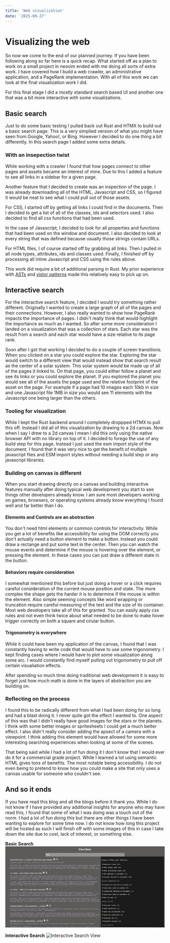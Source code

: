 ```yaml
---
title: 'Web visualization'
date: '2025-09-27'
---
```


# Visualizing the web

So now we come to the end of our planned journey. If you have been following along so far here is a quick recap. What started off as a plan to work on a small project in neovim ended with me doing all sorts of extra work. I have covered how I build a web crawler, an administrative application, and a PageRank implementation. With all of this work we can look at the final visualization work I did.

For this final stage I did a mostly standard search based UI and another one that was a bit more interactive with some visualizations.

## Basic search

Just to do some basic testing I pulled back out Rust and HTMX to build out a basic search page. This is a very simplied version of what you might have seen from Google, Yahoo!, or Bing. However I decided to do one thing a bit differently. In this search page I added some extra details.

### With an insepection twist

While working with a crawler I found that how pages connect to other pages and assets became an interest of mine. Due to this I added a feature to see all links in a sidebar for a given page.

Another feature that I decided to create was an inspection of the page. I was already downloading all of the HTML, Javascript and CSS, so I figured it would be neat to see what I could pull out of those assets. 

For CSS, I started off by getting all links I could find in the documents. Then I decided to get a list of all of the classes, ids and selectors used. I also decided to find all css functions that had been used.

In the case of Javascript, I decided to look for all properties and functions that had been used on the window and document. I also decided to look at every string that was defined because usually those strings contain URLs.

For HTML files, I of course started off by grabbing all links. Then I pulled in all node types, attributes, ids and classes used. Finally, I finished off by processing all inline Javascript and CSS using the rules above.

This work did require a bit of additional parsing in Rust. My prior experience with [ASTs](https://en.wikipedia.org/wiki/Abstract_syntax_tree) and [vistor patterns](https://en.wikipedia.org/wiki/Visitor_pattern) made this relatively easy to pick up on.

## Interactive search

For the interactive search feature, I decided I would try something rather different. Originally I wanted to create a large graph of all of the pages and their connections. However, I also really wanted to show how PageRank impacts the importance of pages. I didn't really think that would highlight the importance as much as I wanted. So after some more consideration I landed on a visualization that was a collection of stars. Each star was the result from a search and each star would have a size relative to its page rank. 

Soon after I got that working I decided to do a couple of screen transitions. When you clicked on a star you could explore the star. Exploring the star would switch to a different view that would instead show that search result as the center of a solar system. This solar system would be made up of all of the pages it linked to. On that page, you could either follow a planet and see its links or you could explore the planet. If you explored the planet you would see all of the assets the page used and the relative footprint of the asset on the page. For example if a page had 10 images each 10kb in size and one Javascript file 1MB in size you would see 11 elements with the Javascript one being larger than the others.

### Tooling for visualization

While I kept the Rust backend around I completely droppped HTMX to pull this off. Instead I did all of this visualization by drawing to a 2d canvas. Now when I say I drew to a 2d canvas I mean I did this only using the native browser API with no library on top of it. I decided to forego the use of any build step for this page. Instead I just used the esm import style of the document. I found that it was very nice to get the benefit of multiple javascript files and ESM import styles without needing a build step or any javascript libraries.

### Building on canvas is different

When you start drawing directly on a canvas and building interactive features manually after doing typical web development you start to see things other developers already know. I am sure most developers working on games, browsers, or operating systems already know everything I found well and far better than I do.

#### Elements and Controls are an abstraction

You don't need html elements or common controls for interactivity. While you get a lot of benefits like accessibility for using the DOM correctly you don't actually need a button element to make a button. Instead you could draw a rectange and put some text in the center. Then you can watch the mouse events and determine if the mouse is hovering over the element, or pressing the element. In these cases you can just draw a different state in the button.

#### Behaviors require consideration

I somewhat mentioned this before but just doing a hover or a click requires careful consideration of the current mouse position and state. The more complex the shape gets the harder it is to determine if the mouse is within the element. Also simple seeming concepts like word wrapping or truncation require careful measuring of the text and the size of its container. Most web developers take all of this for granted. You can easily apply css rules and not even think twice about what needed to be done to make hover trigger correctly on both a square and cirular button.

#### Trigonometry is everywhere

While it could have been my application of the canvas, I found that I was constantly having to write code that would have to use some trigonometry. I kept finding cases where I would have to plot some visualization along some arc. I would constantly find myself pulling out trigonometry to pull off certain visualiation effects.

After spending so much time doing traditional web development it is easy to forget just how much math is done in the layers of abstraction you are building on.

### Reflecting on the process

I found this to be radically different from what I had been doing for so long and had a blast doing it. I never quite got the effect I wanted to. One aspect of this was that I didn't really have good images for the stars or the planets. I think with some better images or spritesheets I could get a much better effect. I also didn't really consider adding the apsect of a camera with a viewpoint. I think adding this element would have allowed for some more interesting searching experiences when looking at some of the scenes.

That being said while I had a lot of fun doing it I don't know that I would ever do it for a commercial grade project. While I learned a lot using semantic HTML gives tons of benefits. The most notable being accessibility. I do not even being to pretend to know how you could make a site that only uses a canvas usable for someone who couldn't see.

## And so it ends

If you have read this blog and all the blogs before it thank you. While I do not know if I have provided any additional insights for anyone who may have read this, I found that some of what I was doing was a touch out of the norm. I had a lot of fun doing this but there are other things I have been wanting to explore for some time now. I do not know how long this project will be hosted as such I will finish off with some images of this in case I take down the site due to cost, lack of interest, or something else.

**Basic Search**
![Basic Search View](./standard-search.png)

**Interactive Search**
![Interactive Search View](./graph-view.gif)